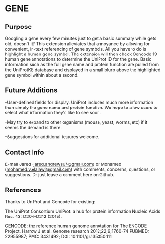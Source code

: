 # GENE

## Purpose

Googling a gene every few minutes just to get a basic summary while gets old, doesn't it? This extension alleviates that annoyance by allowing for convenient, in-text referencing of gene symbols. All you have to do is highlight a human gene symbol. The extension will then check Gencode 19 human gene annotations to determine the UniProt ID for the gene. Basic information such as the full gene name and protein function are pulled from the UniProtKB database and displayed in a small blurb above the highlighted gene symbol within about a second. 

## Future Additions

-User-defined fields for display. UniProt includes much more information than simply the gene name and protein function. We hope to allow users to select what information they'd like to see soon.

-May try to expand to other organisms (mouse, yeast, worms, etc) if it seems the demand is there.

-Suggestions for additional features welcome.

## Contact Info

E-mail Jared (jared.andrews07@gmail.com) or Mohamed (mohamed.y.elalawi@gmail.com) with comments, concerns, questions, or suggestions. Or just leave a comment here on Github.

## References

Thanks to UniProt and Gencode for existing:

The UniProt Consortium
UniProt: a hub for protein information
Nucleic Acids Res. 43: D204-D212 (2015).

GENCODE: the reference human genome annotation for The ENCODE Project.
Harrow J et al.
Genome research 2012;22;9;1760-74
PUBMED: 22955987; PMC: 3431492; DOI: 10.1101/gr.135350.111
